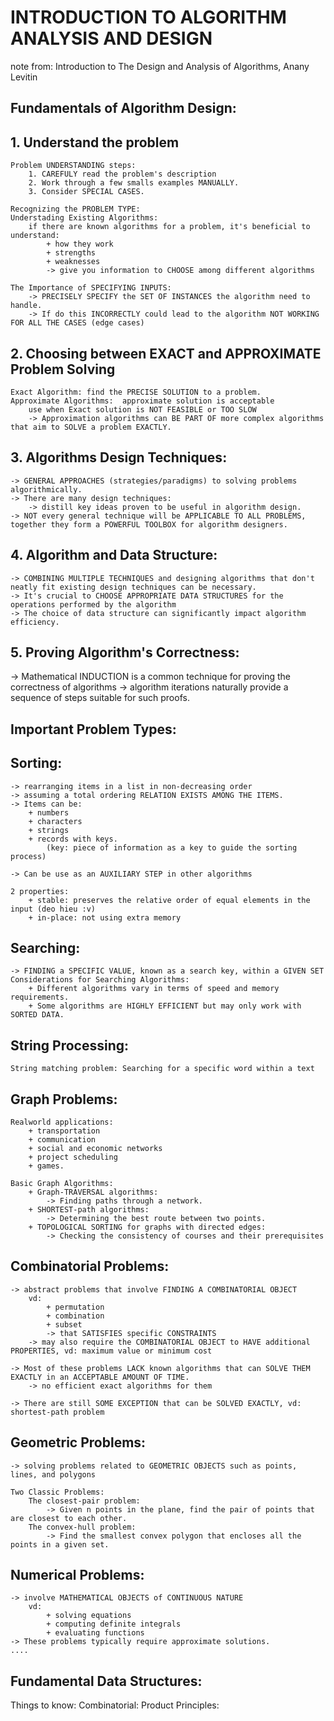 # INTRODUCTION TO ALGORITHM ANALYSIS AND DESIGN 
note from: Introduction to The Design and Analysis of Algorithms, Anany Levitin 

## Fundamentals of Algorithm Design: 
## 1. Understand the problem 
    Problem UNDERSTANDING steps: 
        1. CAREFULY read the problem's description 
        2. Work through a few smalls examples MANUALLY. 
        3. Consider SPECIAL CASES. 

    Recognizing the PROBLEM TYPE: 
    Understading Existing Algorithms: 
        if there are known algorithms for a problem, it's beneficial to understand:
            + how they work
            + strengths
            + weaknesses
            -> give you information to CHOOSE among different algorithms

    The Importance of SPECIFYING INPUTS: 
        -> PRECISELY SPECIFY the SET OF INSTANCES the algorithm need to handle.
        -> If do this INCORRECTLY could lead to the algorithm NOT WORKING FOR ALL THE CASES (edge cases)

## 2. Choosing between EXACT and APPROXIMATE Problem Solving 
    Exact Algorithm: find the PRECISE SOLUTION to a problem.
    Approximate Algorithms:  approximate solution is acceptable 
        use when Exact solution is NOT FEASIBLE or TOO SLOW 
        -> Approximation algorithms can BE PART OF more complex algorithms that aim to SOLVE a problem EXACTLY.

## 3. Algorithms Design Techniques: 
    -> GENERAL APPROACHES (strategies/paradigms) to solving problems algorithmically.
    -> There are many design techniques: 
        -> distill key ideas proven to be useful in algorithm design.
    -> NOT every general technique will be APPLICABLE TO ALL PROBLEMS, together they form a POWERFUL TOOLBOX for algorithm designers.
## 4. Algorithm and Data Structure: 
    -> COMBINING MULTIPLE TECHNIQUES and designing algorithms that don't neatly fit existing design techniques can be necessary.
    -> It's crucial to CHOOSE APPROPRIATE DATA STRUCTURES for the operations performed by the algorithm
    -> The choice of data structure can significantly impact algorithm efficiency.
## 5. Proving Algorithm's Correctness: 
   -> Mathematical INDUCTION is a common technique for proving the correctness of algorithms 
        -> algorithm iterations naturally provide a sequence of steps suitable for such proofs. 

## Important Problem Types: 
## Sorting: 
    -> rearranging items in a list in non-decreasing order
    -> assuming a total ordering RELATION EXISTS AMONG THE ITEMS. 
    -> Items can be:
        + numbers
        + characters
        + strings
        + records with keys. 
            (key: piece of information as a key to guide the sorting process)

    -> Can be use as an AUXILIARY STEP in other algorithms

    2 properties: 
        + stable: preserves the relative order of equal elements in the input (deo hieu :v)
        + in-place: not using extra memory 

## Searching:
    -> FINDING a SPECIFIC VALUE, known as a search key, within a GIVEN SET
    Considerations for Searching Algorithms:
        + Different algorithms vary in terms of speed and memory requirements.
        + Some algorithms are HIGHLY EFFICIENT but may only work with SORTED DATA.

## String Processing:
    String matching problem: Searching for a specific word within a text

## Graph Problems:
    Realworld applications:
        + transportation
        + communication
        + social and economic networks
        + project scheduling
        + games.

    Basic Graph Algorithms: 
        + Graph-TRAVERSAL algorithms: 
            -> Finding paths through a network.
        + SHORTEST-path algorithms: 
            -> Determining the best route between two points.
        + TOPOLOGICAL SORTING for graphs with directed edges: 
            -> Checking the consistency of courses and their prerequisites

## Combinatorial Problems: 
    -> abstract problems that involve FINDING A COMBINATORIAL OBJECT
        vd:
            + permutation
            + combination
            + subset
            -> that SATISFIES specific CONSTRAINTS 
        -> may also require the COMBINATORIAL OBJECT to HAVE additional PROPERTIES, vd: maximum value or minimum cost 

    -> Most of these problems LACK known algorithms that can SOLVE THEM EXACTLY in an ACCEPTABLE AMOUNT OF TIME.
        -> no efficient exact algorithms for them

    -> There are still SOME EXCEPTION that can be SOLVED EXACTLY, vd: shortest-path problem

## Geometric Problems:
    -> solving problems related to GEOMETRIC OBJECTS such as points, lines, and polygons

    Two Classic Problems: 
        The closest-pair problem: 
            -> Given n points in the plane, find the pair of points that are closest to each other.
        The convex-hull problem: 
            -> Find the smallest convex polygon that encloses all the points in a given set.

## Numerical Problems: 
    -> involve MATHEMATICAL OBJECTS of CONTINUOUS NATURE
        vd: 
            + solving equations
            + computing definite integrals
            + evaluating functions
    -> These problems typically require approximate solutions.
    ....

## Fundamental Data Structures: 

Things to know: 
    Combinatorial: 
        Product Principles: 